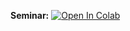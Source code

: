 __Seminar:__ [![Open In Colab](https://colab.research.google.com/assets/colab-badge.svg)](https://colab.research.google.com/github/yandexdataschool/Practical_DL/blob/spring20/seminar09-embeddings/seminar_pytorch.ipynb)
